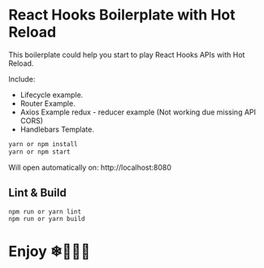 # React Hooks Boilerplate with Hot Reload

This boilerplate could help you start to play React Hooks APIs with Hot Reload.

Include:

* Lifecycle example.
* Router Example.
* Axios Example redux - reducer example (Not working due missing API CORS)
* Handlebars Template.

```sh
yarn or npm install
yarn or npm start
```

Will open automatically on: http://localhost:8080

## Lint & Build

```sh
npm run or yarn lint
npm run or yarn build
```

# Enjoy ❄🌠🌌🥼